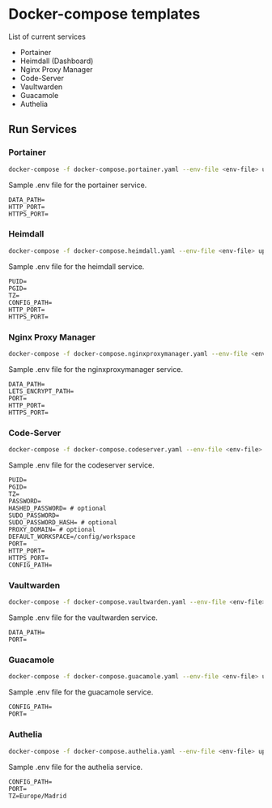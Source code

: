 # Docker-compose templates

List of current services

- Portainer
- Heimdall (Dashboard)
- Nginx Proxy Manager
- Code-Server
- Vaultwarden
- Guacamole
- Authelia

## Run Services

### Portainer

```bash
docker-compose -f docker-compose.portainer.yaml --env-file <env-file> up -d
```

Sample .env file for the portainer service.

```
DATA_PATH=
HTTP_PORT=
HTTPS_PORT=
```

### Heimdall

```bash
docker-compose -f docker-compose.heimdall.yaml --env-file <env-file> up -d
```

Sample .env file for the heimdall service.

```
PUID=
PGID=
TZ=
CONFIG_PATH=
HTTP_PORT=
HTTPS_PORT=
```

### Nginx Proxy Manager

```bash
docker-compose -f docker-compose.nginxproxymanager.yaml --env-file <env-file> up -d
```

Sample .env file for the nginxproxymanager service.

```
DATA_PATH=
LETS_ENCRYPT_PATH=
PORT=
HTTP_PORT=
HTTPS_PORT=
```

### Code-Server

```bash
docker-compose -f docker-compose.codeserver.yaml --env-file <env-file> up -d
```

Sample .env file for the codeserver service.

```
PUID=
PGID=
TZ=
PASSWORD=
HASHED_PASSWORD= # optional
SUDO_PASSWORD=
SUDO_PASSWORD_HASH= # optional
PROXY_DOMAIN= # optional
DEFAULT_WORKSPACE=/config/workspace
PORT=
HTTP_PORT=
HTTPS_PORT=
CONFIG_PATH=
```

### Vaultwarden

```bash
docker-compose -f docker-compose.vaultwarden.yaml --env-file <env-file> up -d
```

Sample .env file for the vaultwarden service.

```
DATA_PATH=
PORT=
```

### Guacamole

```bash
docker-compose -f docker-compose.guacamole.yaml --env-file <env-file> up -d
```

Sample .env file for the guacamole service.

```
CONFIG_PATH=
PORT=
```

### Authelia

```bash
docker-compose -f docker-compose.authelia.yaml --env-file <env-file> up -d
```

Sample .env file for the authelia service.

```
CONFIG_PATH=
PORT=
TZ=Europe/Madrid
```

